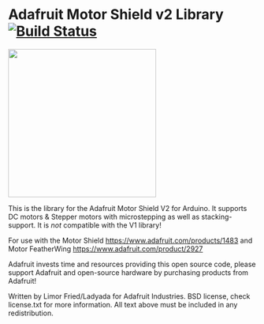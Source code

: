 # Adafruit Motor Shield v2 Library [![Build Status](https://travis-ci.org/adafruit/Adafruit_Motor_Shield_V2_Library.svg?branch=master)](https://travis-ci.org/adafruit/Adafruit_Motor_Shield_V2_Library)

<img src="https://cdn-shop.adafruit.com/1200x900/1438-00.jpg" height="300"/>

This is the library for the Adafruit Motor Shield V2 for Arduino. It supports DC motors & Stepper motors with microstepping as well as stacking-support. It is *not* compatible with the V1 library!

For use with the Motor Shield https://www.adafruit.com/products/1483
and Motor FeatherWing https://www.adafruit.com/product/2927

Adafruit invests time and resources providing this open source code, please support Adafruit and open-source hardware by purchasing products from Adafruit!
 
Written by Limor Fried/Ladyada for Adafruit Industries.
BSD license, check license.txt for more information.
All text above must be included in any redistribution.
